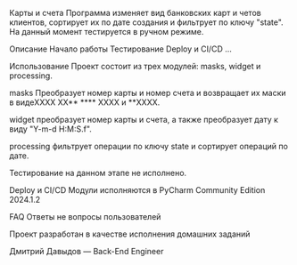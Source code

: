 Карты и счета
Программа изменяет вид банковских карт и четов клиентов, сортирует их по дате создания и фильтрует по ключу "state". На данный момент тестируется в ручном режиме.

Описание
Начало работы
Тестирование
Deploy и CI/CD
...

Использование
Проект состоит из трех модулей:
masks, widget и processing.

masks
Преобразует номер карты и номер счета и возвращает их маски в видеXXXX XX** **** XXXX и **XXXX.

widget
преобразует номер карты и счета, а также преобразует дату к виду "Y-m-d H:M:S.f".

processing
фильтрует операции по ключу state и сортирует операций по дате.

Тестирование
на данном этапе не исполнено.

Deploy и CI/CD
Модули исполняются в PyCharm Community Edition 2024.1.2

FAQ
Ответы не вопросы пользователей

Проект разработан в качестве исполнения домашних заданий

Дмитрий Давыдов — Back-End Engineer
